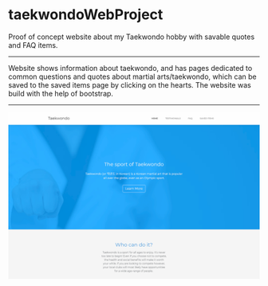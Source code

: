# taekwondoWebProject
Proof of concept website about my Taekwondo hobby with savable quotes and FAQ items.

--------------------

Website shows information about taekwondo, and has pages dedicated to common questions and quotes about martial arts/taekwondo, which can be saved to the saved items page by clicking on the hearts. The website was build with the help of bootstrap.

--------------------

![tkd-website-thumbnail](https://github.com/danielpienaar/MyCV/blob/master/assets/img/TKD-thumbnail.jpg)
